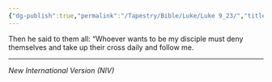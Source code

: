 ```yaml
---
{"dg-publish":true,"permalink":"/Tapestry/Bible/Luke/Luke 9_23/","title":"Luke 9:23","hide":true,"tags":["bible-verse","bible-verse"],"dgHomeLink":true,"dgShowLocalGraph":true,"dgEnableSearch":true}
---
```



Then he said to them all: “Whoever wants to be my disciple must deny themselves and take up their cross daily and follow me.

---
*New International Version (NIV)*